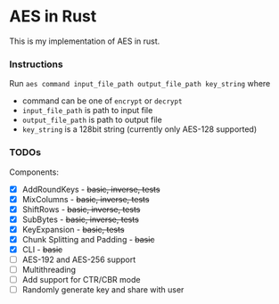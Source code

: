 # AES in Rust
This is my implementation of AES in rust.

### Instructions
Run `aes command input_file_path output_file_path key_string` where
- command can be one of `encrypt` or `decrypt`
- `input_file_path` is path to input file
- `output_file_path` is path to output file
- `key_string` is a 128bit string (currently only AES-128 supported)

### TODOs
Components:
- [x] AddRoundKeys - ~~basic, inverse, tests~~
- [x] MixColumns - ~~basic, inverse, tests~~
- [x] ShiftRows - ~~basic, inverse, tests~~
- [x] SubBytes - ~~basic, inverse, tests~~
- [x] KeyExpansion - ~~basic, tests~~
- [x] Chunk Splitting and Padding - ~~basic~~
- [x] CLI - ~~basic~~
- [ ] AES-192 and AES-256 support
- [ ] Multithreading
- [ ] Add support for CTR/CBR mode
- [ ] Randomly generate key and share with user